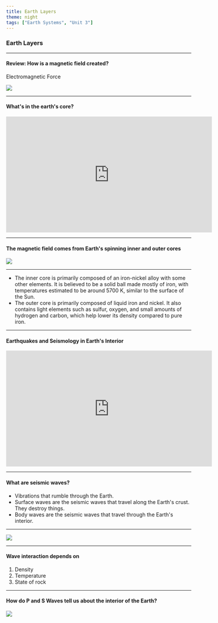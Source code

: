 ```yaml
---
title: Earth Layers
theme: night
tags: ["Earth Systems", "Unit 3"]
---
```


### Earth Layers

---

#### Review: How is a magnetic field created?

Electromagnetic Force

<img src="/assets/slides/earth_magnetic_field.jpg" style="margin: 0 auto; display: block;">

---

#### What's in the earth's core?

<iframe style="margin: 0 auto; display: block;" width="560" height="315" src="https://www.youtube-nocookie.com/embed/XXTEWQdu3aE?si=dO2A7zruCtHHOSeo" title="YouTube video player" frameborder="0" allow="accelerometer; autoplay; clipboard-write; encrypted-media; gyroscope; picture-in-picture; web-share" referrerpolicy="strict-origin-when-cross-origin" allowfullscreen></iframe>

---

#### The magnetic field comes from Earth's spinning inner and outer cores

<img src="/assets/slides/innercore.jpg" style="margin: 0 auto; display: block;">

---

- The inner core is primarily composed of an iron-nickel alloy with some other elements. It is believed to be a solid ball made mostly of iron, with temperatures estimated to be around 5700 K, similar to the surface of the Sun.
- The outer core is primarily composed of liquid iron and nickel. It also contains light elements such as sulfur, oxygen, and small amounts of hydrogen and carbon, which help lower its density compared to pure iron. <!-- .element: class="fragment" data-fragment-index="1" -->

---

#### Earthquakes and Seismology in Earth's Interior

<iframe style="margin: 0 auto; display: block;" width="560" height="315" src="https://www.youtube-nocookie.com/embed/Prey5z8WQiU?si=gChY2Kj5y3azKS1a" title="YouTube video player" frameborder="0" allow="accelerometer; autoplay; clipboard-write; encrypted-media; gyroscope; picture-in-picture; web-share" referrerpolicy="strict-origin-when-cross-origin" allowfullscreen></iframe>

---

#### What are seismic waves?

- Vibrations that rumble through the Earth. <!-- .element: class="fragment" data-fragment-index="1" -->
- Surface waves are the seismic waves that travel along the Earth's crust. They destroy things. <!-- .element: class="fragment" data-fragment-index="2" -->
- Body waves are the seismic waves that travel through the Earth's interior. <!-- .element: class="fragment" data-fragment-index="3" -->

---

<img src="/assets/slides/pswaves.png" style="margin: 0 auto; display: block;">

---

#### Wave interaction depends on

1. Density
2. Temperature
3. State of rock

---

#### How do P and S Waves tell us about the interior of the Earth?

<img src="/assets/slides/pswaves2.jpg" style="margin: 0 auto; display: block;">
